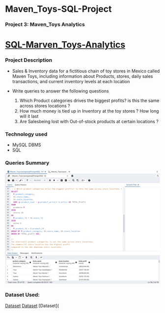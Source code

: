 # Maven_Toys-SQL-Project

### Project 3: Maven_Toys Analytics

# [SQL-Marven_Toys-Analytics](https://github.com/GreatYisa/MAVEN_TOYS-ANALYTICS-USING-SQL)

### Project Description
- Sales & Inventory data for a fictitious chain of toy stores in Mexico called Maven Toys, including information about Products, stores, daily sales transactions, and current inventory levels at each
  location

- Write queries to answer the following questions
  1. Which Product categories drives the biggest profits? is this the same across stores locations ?
  2. How much money is tied up in Inventory at the toy stores ? How long will it last
  3. Are Salesbeing lost with Out-of-stock products at certain locations ?

### Technology used
  - MySQL DBMS
  - SQL
  
### Queries Summary
![Queries image](https://github.com/GreatYisa/Maven_Toys-SQL-Project/blob/main/images/Screenshot%202024-06-17%20114249.png)

### Dataset Used:
[Dataset](https://github.com/GreatYisa/Maven_Toys-SQL-Project/blob/main/Datasets/stores_stores.csv)
[Dataset](https://github.com/GreatYisa/Maven_Toys-SQL-Project/blob/main/Datasets/products_products.csv)
[Dataset](

